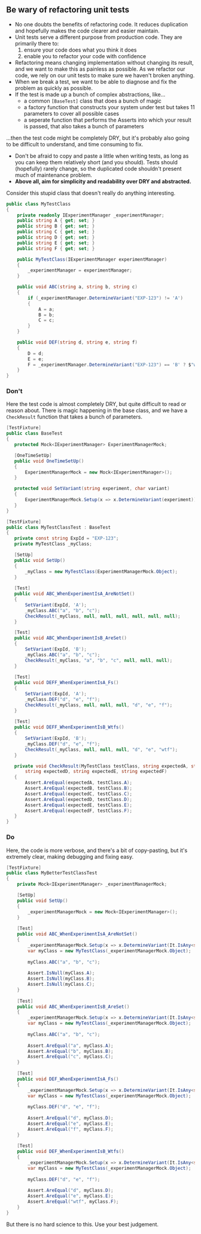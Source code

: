 ## Be wary of refactoring unit tests

- No one doubts the benefits of refactoring code. It reduces duplication and hopefully makes the code clearer and easier maintain.
 - Unit tests serve a different purpose from production code. They are primarily there to:
   1. ensure your code does what you think it does
   2. enable you to refactor your code with confidence
 - Refactoring means changing implementation without changing its result, and we want to make this as painless as possible. As we refactor our code, we rely on our unit tests to make sure we haven't broken anything.
 - When we break a test, we want to be able to diagnose and fix the problem as quickly as possible.
 - If the test is made up a bunch of complex abstractions, like...
   - a common `[BaseTest]` class that does a bunch of magic
   - a factory function that constructs your system under test but takes 11 parameters to cover all possible cases
   - a seperate function that performs the Asserts into which your result is passed, that also takes a bunch of parameters
   
 ...then the test code might be completely DRY, but it's probably also going to be difficult to understand, and time consuming to fix.
 
 - Don't be afraid to copy and paste a little when writing tests, as long as you can keep them relatively short (and you should). Tests should (hopefully) rarely change, so the duplicated code shouldn't present much of maintenance problem.
 - **Above all, aim for simplicity and readability over DRY and abstracted.**
 
 Consider this stupid class that doesn't really do anything interesting.
 
 ```c#
 public class MyTestClass
 {
     private readonly IExperimentManager _experimentManager;
     public string A { get; set; }
     public string B { get; set; }
     public string C { get; set; }
     public string D { get; set; }
     public string E { get; set; }
     public string F { get; set; }

     public MyTestClass(IExperimentManager experimentManager)
     {
         _experimentManager = experimentManager;
     }

     public void ABC(string a, string b, string c)
     {
         if (_experimentManager.DetermineVariant("EXP-123") != 'A')
         {
             A = a;
             B = b;
             C = c;
         }
     }

     public void DEF(string d, string e, string f)
     {
         D = d;
         E = e;
         F = _experimentManager.DetermineVariant("EXP-123") == 'B' ? $"wt{f}" : f;
     }
 }
 
 ```
 
### Don't
 
Here the test code is almost completely DRY, but quite difficult to read or reason about. There is magic happening in the base class, and we have a `CheckResult` function that takes a bunch of parameters.
 
 ```c#
[TestFixture]
public class BaseTest
{
    protected Mock<IExperimentManager> ExperimentManagerMock;

    [OneTimeSetUp]
    public void OneTimeSetUp()
    {
        ExperimentManagerMock = new Mock<IExperimentManager>();
    }

    protected void SetVariant(string experiment, char variant)
    {
        ExperimentManagerMock.Setup(x => x.DetermineVariant(experiment)).Returns(variant);
    }
}

[TestFixture]
public class MyTestClassTest : BaseTest
{
    private const string ExpId = "EXP-123";
    private MyTestClass _myClass;

    [SetUp]
    public void SetUp()
    {
        _myClass = new MyTestClass(ExperimentManagerMock.Object);
    }
     
    [Test]
    public void ABC_WhenExperimentIsA_AreNotSet()
    {
        SetVariant(ExpId, 'A');
        _myClass.ABC("a", "b", "c");
        CheckResult(_myClass, null, null, null, null, null, null);
    }
 
    [Test]
    public void ABC_WhenExperimentIsB_AreSet()
    {
        SetVariant(ExpId, 'B');
        _myClass.ABC("a", "b", "c");
        CheckResult(_myClass, "a", "b", "c", null, null, null);
    }
     
    [Test]
    public void DEFF_WhenExperimentIsA_Fs()
    {
        SetVariant(ExpId, 'A');
        _myClass.DEF("d", "e", "f");
        CheckResult(_myClass, null, null, null, "d", "e", "f");
    }
     
    [Test]
    public void DEFF_WhenExperimentIsB_Wtfs()
    {
        SetVariant(ExpId, 'B');
        _myClass.DEF("d", "e", "f");
        CheckResult(_myClass, null, null, null, "d", "e", "wtf");
    }

    private void CheckResult(MyTestClass testClass, string expectedA, string expectedB, string expectedC, 
        string expectedD, string expectedE, string expectedF)
    {
        Assert.AreEqual(expectedA, testClass.A);
        Assert.AreEqual(expectedB, testClass.B);
        Assert.AreEqual(expectedC, testClass.C);
        Assert.AreEqual(expectedD, testClass.D);
        Assert.AreEqual(expectedE, testClass.E);
        Assert.AreEqual(expectedF, testClass.F);
    }
}
 ```
 
### Do
 
Here, the code is more verbose, and there's a bit of copy-pasting, but it's extremely clear, making debugging and fixing easy.
 
 ```c#
 [TestFixture]
 public class MyBetterTestClassTest
 {
     private Mock<IExperimentManager> _experimentManagerMock;

     [SetUp]
     public void SetUp()
     {
         _experimentManagerMock = new Mock<IExperimentManager>();
     }
     
     [Test]
     public void ABC_WhenExperimentIsA_AreNotSet()
     {
         _experimentManagerMock.Setup(x => x.DetermineVariant(It.IsAny<string>())).Returns('A');
         var myClass = new MyTestClass(_experimentManagerMock.Object);
         
         myClass.ABC("a", "b", "c");
         
         Assert.IsNull(myClass.A);
         Assert.IsNull(myClass.B);
         Assert.IsNull(myClass.C);
     }
     
     [Test]
     public void ABC_WhenExperimentIsB_AreSet()
     {
         _experimentManagerMock.Setup(x => x.DetermineVariant(It.IsAny<string>())).Returns('B');
         var myClass = new MyTestClass(_experimentManagerMock.Object);
         
         myClass.ABC("a", "b", "c");
         
         Assert.AreEqual("a", myClass.A);
         Assert.AreEqual("b", myClass.B);
         Assert.AreEqual("c", myClass.C);
     }
     
     [Test]
     public void DEF_WhenExperimentIsA_Fs()
     {
         _experimentManagerMock.Setup(x => x.DetermineVariant(It.IsAny<string>())).Returns('A');
         var myClass = new MyTestClass(_experimentManagerMock.Object);
         
         myClass.DEF("d", "e", "f");
         
         Assert.AreEqual("d", myClass.D);
         Assert.AreEqual("e", myClass.E);
         Assert.AreEqual("f", myClass.F);
     }
     
     [Test]
     public void DEF_WhenExperimentIsB_Wtfs()
     {
         _experimentManagerMock.Setup(x => x.DetermineVariant(It.IsAny<string>())).Returns('B');
         var myClass = new MyTestClass(_experimentManagerMock.Object);
         
         myClass.DEF("d", "e", "f");
         
         Assert.AreEqual("d", myClass.D);
         Assert.AreEqual("e", myClass.E);
         Assert.AreEqual("wtf", myClass.F);
     }
 }
 ```
 
 But there is no hard science to this. Use your best judgement.
